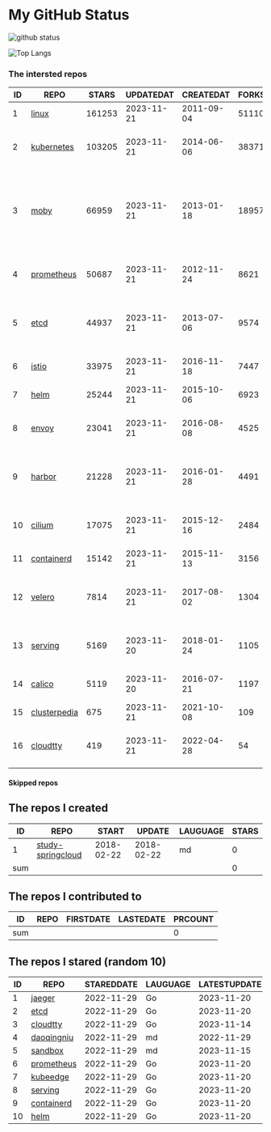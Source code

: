# My GitHub Status

<img src="https://github-readme-stats-1.yihong0618.vercel.app/api?username=daoqingniu&show_icons=true&&&hide_title=true&count_private=true" alt="github status" />

![Top Langs](https://github-readme-stats-1.yihong0618.vercel.app/api/top-langs/?username=daoqingniu&layout=compact)

<!--START_SECTION:github_repos-->
### The intersted repos
| ID |                              REPO                               | STARS  | UPDATEDAT  | CREATEDAT  | FORKSCOUNT |                                                DESCRIPTIONS                                                |
|----|-----------------------------------------------------------------|--------|------------|------------|------------|------------------------------------------------------------------------------------------------------------|
|  1 | [linux](https://github.com/torvalds/linux)                      | 161253 | 2023-11-21 | 2011-09-04 |      51110 | Linux kernel source tree                                                                                   |
|  2 | [kubernetes](https://github.com/kubernetes/kubernetes)          | 103205 | 2023-11-21 | 2014-06-06 |      38371 | Production-Grade Container Scheduling and Management                                                       |
|  3 | [moby](https://github.com/moby/moby)                            |  66959 | 2023-11-21 | 2013-01-18 |      18957 | The Moby Project - a collaborative project for the container ecosystem to assemble container-based systems |
|  4 | [prometheus](https://github.com/prometheus/prometheus)          |  50687 | 2023-11-21 | 2012-11-24 |       8621 | The Prometheus monitoring system and time series database.                                                 |
|  5 | [etcd](https://github.com/etcd-io/etcd)                         |  44937 | 2023-11-21 | 2013-07-06 |       9574 | Distributed reliable key-value store for the most critical data of a distributed system                    |
|  6 | [istio](https://github.com/istio/istio)                         |  33975 | 2023-11-21 | 2016-11-18 |       7447 | Connect, secure, control, and observe services.                                                            |
|  7 | [helm](https://github.com/helm/helm)                            |  25244 | 2023-11-21 | 2015-10-06 |       6923 | The Kubernetes Package Manager                                                                             |
|  8 | [envoy](https://github.com/envoyproxy/envoy)                    |  23041 | 2023-11-21 | 2016-08-08 |       4525 | Cloud-native high-performance edge/middle/service proxy                                                    |
|  9 | [harbor](https://github.com/goharbor/harbor)                    |  21228 | 2023-11-21 | 2016-01-28 |       4491 | An open source trusted cloud native registry project that stores, signs, and scans content.                |
| 10 | [cilium](https://github.com/cilium/cilium)                      |  17075 | 2023-11-21 | 2015-12-16 |       2484 | eBPF-based Networking, Security, and Observability                                                         |
| 11 | [containerd](https://github.com/containerd/containerd)          |  15142 | 2023-11-21 | 2015-11-13 |       3156 | An open and reliable container runtime                                                                     |
| 12 | [velero](https://github.com/vmware-tanzu/velero)                |   7814 | 2023-11-21 | 2017-08-02 |       1304 | Backup and migrate Kubernetes applications and their persistent volumes                                    |
| 13 | [serving](https://github.com/knative/serving)                   |   5169 | 2023-11-20 | 2018-01-24 |       1105 | Kubernetes-based, scale-to-zero, request-driven compute                                                    |
| 14 | [calico](https://github.com/projectcalico/calico)               |   5119 | 2023-11-20 | 2016-07-21 |       1197 | Cloud native networking and network security                                                               |
| 15 | [clusterpedia](https://github.com/clusterpedia-io/clusterpedia) |    675 | 2023-11-21 | 2021-10-08 |        109 | The Encyclopedia of Kubernetes clusters                                                                    |
| 16 | [cloudtty](https://github.com/cloudtty/cloudtty)                |    419 | 2023-11-21 | 2022-04-28 |         54 | A Friendly Kubernetes CloudShell (Web Terminal) !                                                          |



#### Skipped repos
<!--END_SECTION:github_repos-->

<!--START_SECTION:my_github-->
## The repos I created
| ID  |                                 REPO                                 |   START    |   UPDATE   | LAUGUAGE | STARS |
|-----|----------------------------------------------------------------------|------------|------------|----------|-------|
|   1 | [study-springcloud](https://github.com/daoqingniu/study-springcloud) | 2018-02-22 | 2018-02-22 | md       |     0 |
| sum |                                                                      |            |            |          |     0 |

## The repos I contributed to
| ID  | REPO | FIRSTDATE | LASTEDATE | PRCOUNT |
|-----|------|-----------|-----------|---------|
| sum |      |           |           |       0 |

## The repos I stared (random 10)
| ID |                          REPO                          | STAREDDATE | LAUGUAGE | LATESTUPDATE |
|----|--------------------------------------------------------|------------|----------|--------------|
|  1 | [jaeger](https://github.com/jaegertracing/jaeger)      | 2022-11-29 | Go       | 2023-11-20   |
|  2 | [etcd](https://github.com/etcd-io/etcd)                | 2022-11-29 | Go       | 2023-11-20   |
|  3 | [cloudtty](https://github.com/cloudtty/cloudtty)       | 2022-11-29 | Go       | 2023-11-14   |
|  4 | [daoqingniu](https://github.com/daoqingniu/daoqingniu) | 2022-11-29 | md       | 2022-11-29   |
|  5 | [sandbox](https://github.com/cncf/sandbox)             | 2022-11-29 | md       | 2023-11-15   |
|  6 | [prometheus](https://github.com/prometheus/prometheus) | 2022-11-29 | Go       | 2023-11-20   |
|  7 | [kubeedge](https://github.com/kubeedge/kubeedge)       | 2022-11-29 | Go       | 2023-11-20   |
|  8 | [serving](https://github.com/knative/serving)          | 2022-11-29 | Go       | 2023-11-20   |
|  9 | [containerd](https://github.com/containerd/containerd) | 2022-11-29 | Go       | 2023-11-20   |
| 10 | [helm](https://github.com/helm/helm)                   | 2022-11-29 | Go       | 2023-11-20   |

<!--END_SECTION:my_github-->
